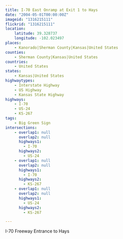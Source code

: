 ```yaml
---
title: I-70 East Onramp at Exit 1 to Hays
date: "2004-05-01T00:00:00Z"
imageid: "1316215111"
flickrid: "1316215111"
location:
    latitude: 39.328737
    longitude: -102.023497
places:
    - Kanorado|Sherman County|Kansas|United States
counties:
    - Sherman County|Kansas|United States
countries:
    - United States
states:
    - Kansas|United States
highwaytypes:
    - Interstate Highway
    - US Highway
    - Kansas State Highway
highways:
    - I-70
    - US-24
    - KS-267
tags:
    - Big Green Sign
intersections:
    - overlap1: null
      overlap2: null
      highways1:
        - I-70
      highways2:
        - US-24
    - overlap1: null
      overlap2: null
      highways1:
        - I-70
      highways2:
        - KS-267
    - overlap1: null
      overlap2: null
      highways1:
        - US-24
      highways2:
        - KS-267

---
```

I-70 Freeway Entrance to Hays
